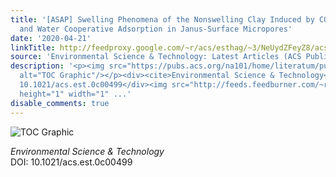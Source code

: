 ```yaml
---
title: '[ASAP] Swelling Phenomena of the Nonswelling Clay Induced by CO<sub>2</sub>
  and Water Cooperative Adsorption in Janus-Surface Micropores'
date: '2020-04-21'
linkTitle: http://feedproxy.google.com/~r/acs/esthag/~3/NeUydZFeyZ8/acs.est.0c00499
source: 'Environmental Science & Technology: Latest Articles (ACS Publications)'
description: '<p><img src="https://pubs.acs.org/na101/home/literatum/publisher/achs/journals/content/esthag/0/esthag.ahead-of-print/acs.est.0c00499/20200421/images/medium/es0c00499_0005.gif"
  alt="TOC Graphic"/></p><div><cite>Environmental Science & Technology</cite></div><div>DOI:
  10.1021/acs.est.0c00499</div><img src="http://feeds.feedburner.com/~r/acs/esthag/~4/NeUydZFeyZ8"
  height="1" width="1" ...'
disable_comments: true
---
```

<p><img src="https://pubs.acs.org/na101/home/literatum/publisher/achs/journals/content/esthag/0/esthag.ahead-of-print/acs.est.0c00499/20200421/images/medium/es0c00499_0005.gif" alt="TOC Graphic"/></p><div><cite>Environmental Science & Technology</cite></div><div>DOI: 10.1021/acs.est.0c00499</div><img src="http://feeds.feedburner.com/~r/acs/esthag/~4/NeUydZFeyZ8" height="1" width="1" ...